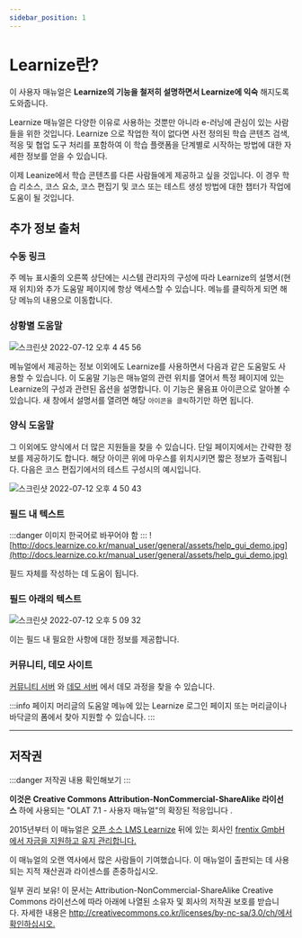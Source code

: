 ```yaml
---
sidebar_position: 1
---
```

# Learnize란?

이 사용자 매뉴얼은 **Learnize의 기능을 철저히 설명하면서 Learnize에 익숙** 해지도록 도와줍니다.

Learnize 매뉴얼은 다양한 이유로 사용하는 것뿐만 아니라 e-러닝에 관심이 있는 사람들을 위한 것입니다. Learnize 으로 작업한 적이 없다면 사전 정의된 학습 콘텐츠 검색, 적응 및 협업 도구 처리를 포함하여 이 학습 플랫폼을 단계별로 시작하는 방법에 대한 자세한 정보를 얻을 수 있습니다.

이제 Leanize에서 학습 콘텐츠를 다른 사람들에게 제공하고 싶을 것입니다. 이 경우 학습 리소스, 코스 요소, 코스 편집기 및 코스 또는 테스트 생성 방법에 대한 챕터가 작업에 도움이 될 것입니다.


## 추가 정보 출처

### 수동 링크

주 메뉴 표시줄의 오른쪽 상단에는 시스템 관리자의 구성에 따라 Learnize의 설명서(현재 위치)와 추가 도움말 페이지에 항상 액세스할 수 있습니다. 메뉴를 클릭하게 되면 해당 메뉴의 내용으로 이동합니다.

### 상황별 도움말

![스크린샷 2022-07-12 오후 4 45 56](http://user-images.githubusercontent.com/68142821/178437110-e80d461d-1008-4b5d-891a-eb47252e9f73.png)

메뉴얼에서 제공하는 정보 이외에도 Learnize를 사용하면서 다음과 같은 도움말도 사용할 수 있습니다. 이 도움말 기능은 매뉴얼의 관련 위치를 열어서 특정 페이지에 있는 Learnize의 구성과 관련된 옵션을 설명합니다. 이 기능은 물음표 아이콘으로 알아볼 수 있습니다. 새 창에서 설명서를 열려면 해당 `아이콘을 클릭`하기만 하면 됩니다.

### 양식 도움말

그 이외에도 양식에서 더 많은 지원들을 찾을 수 있습니다. 단일 페이지에서는 간략한 정보를 제공하기도 합니다. 해당 아이콘 위에 마우스를 위치시키면 짧은 정보가 출력됩니다. 다음은 코스 편집기에서의 테스트 구성시의 예시입니다.

![스크린샷 2022-07-12 오후 4 50 43](http://user-images.githubusercontent.com/68142821/178438115-31447815-6af9-4365-8150-bf24929797e2.png)

### 필드 내 텍스트

:::danger
이미지 한국어로 바꾸어야 함
:::
![http://docs.learnize.co.kr/manual_user/general/assets/help_gui_demo.jpg](http://docs.learnize.co.kr/manual_user/general/assets/help_gui_demo.jpg)

필드 자체를 작성하는 데 도움이 됩니다.

### 필드 아래의 텍스트

![스크린샷 2022-07-12 오후 5 09 32](http://user-images.githubusercontent.com/68142821/178442024-4ceda57d-6d5f-4af3-b3a7-57204cd832c2.png)

이는 필드 내 필요한 사항에 대한 정보를 제공합니다.

### 커뮤니티, 데모 사이트

[커뮤니티 서버](http://community.Learnize.co.kr/) 와 [데모 서버](http://learn.olat.com/) 에서 데모 과정을 찾을 수 있습니다.

:::info
페이지 머리글의 도움알 메뉴에 있는 Learnize 로그인 페이지 또는 머리글이나 바닥글의 폼에서 찾아 지원할 수 있습니다.
:::

---

## 저작권

:::danger
저작권 내용 확인해보기
:::

**이것은 Creative Commons Attribution-NonCommercial-ShareAlike 라이선스** 하에 사용되는 "OLAT 7.1 - 사용자 매뉴얼"의 확장된 적응입니다 .

2015년부터 이 매뉴얼은 [오픈 소스 LMS Learnize](http://www.Learnize.co.kr/) 뒤에 있는 회사인 [frentix GmbH 에서 자금을 지원하고 유지 관리합니다.](http://www.frentix.com/)

이 매뉴얼의 오랜 역사에서 많은 사람들이 기여했습니다. 이 매뉴얼이 출판되는 데 사용되는 지적 재산권과 라이센스를 존중하십시오.

일부 권리 보유! 이 문서는 Attribution-NonCommercial-ShareAlike Creative Commons 라이선스에 따라 아래에 나열된 소유자 및 회사의 저작권 보호를 받습니다. 자세한 내용은 [http://creativecommons.co.kr/licenses/by-nc-sa/3.0/ch/에서 확인하십시오.](http://creativecommons.co.kr/licenses/by-nc-sa/3.0/ch/)